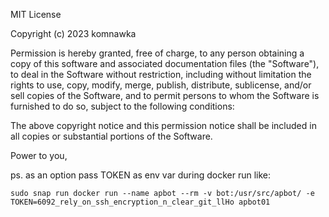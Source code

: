 MIT License

Copyright (c) 2023 komnawka

Permission is hereby granted, free of charge, to any person obtaining a copy
of this software and associated documentation files (the "Software"), to deal
in the Software without restriction, including without limitation the rights
to use, copy, modify, merge, publish, distribute, sublicense, and/or sell
copies of the Software, and to permit persons to whom the Software is
furnished to do so, subject to the following conditions:

The above copyright notice and this permission notice shall be included in all
copies or substantial portions of the Software.

Power to you,


ps. as an option pass TOKEN as env var during docker run like:
```
sudo snap run docker run --name apbot --rm -v bot:/usr/src/apbot/ -e TOKEN=6092_rely_on_ssh_encryption_n_clear_git_llHo apbot01
```
